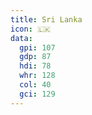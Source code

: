 ```yaml
---
title: Sri Lanka
icon: 🇱🇰
data:
  gpi: 107
  gdp: 87
  hdi: 78
  whr: 128
  col: 40
  gci: 129
---
```

